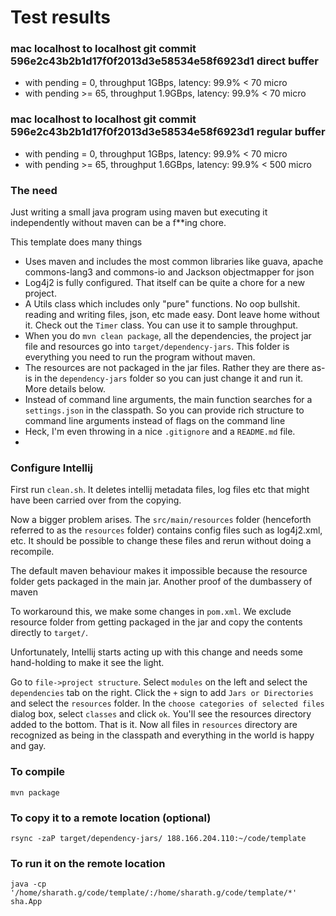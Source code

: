 # Test results

### mac localhost to localhost git commit 596e2c43b2b1d17f0f2013d3e58534e58f6923d1 direct buffer

* with pending = 0, throughput  1GBps, latency: 99.9% < 70 micro
* with pending >= 65, throughput 1.9GBps, latency: 99.9% < 70 micro

### mac localhost to localhost git commit 596e2c43b2b1d17f0f2013d3e58534e58f6923d1 regular buffer
* with pending = 0, throughput  1GBps, latency: 99.9% < 70 micro
* with pending >= 65, throughput 1.6GBps, latency: 99.9% < 500 micro


### The need
Just writing a small java program using maven but executing it independently without maven can be a f**ing chore.

This template does many things

* Uses maven and includes the most common libraries like guava, apache commons-lang3 and commons-io and Jackson objectmapper for json
* Log4j2 is fully configured. That itself can be quite a chore for a new project.
* A Utils class which includes only "pure" functions. No oop bullshit. reading and writing files, json, etc made easy. Dont leave home without it. Check out the `Timer` class. You can use it to sample throughput.
* When you do `mvn clean package`, all the dependencies, the project jar file and resources go into `target/dependency-jars`. This folder is everything you need to run the program without maven.
* The resources are not packaged in the jar files. Rather they are there as-is in the `dependency-jars` folder so you can just change it and run it. More details below.
* Instead of command line arguments, the main function searches for a `settings.json` in the classpath. So you can provide rich structure to command line arguments instead of flags on the command line
* Heck, I'm even throwing in a nice `.gitignore` and a `README.md` file.
*

### Configure Intellij

First run `clean.sh`. It deletes intellij metadata files, log files etc that might have been carried over from the copying.

Now a bigger problem arises. The `src/main/resources` folder (henceforth referred to as the `resources` folder) contains config files such as log4j2.xml, etc. It should be possible to change these files and rerun without doing a recompile.

The default maven behaviour makes it impossible because the resource folder gets packaged in the main jar. Another proof of the dumbassery of maven

 To workaround this, we make some changes in `pom.xml`. We exclude resource folder from getting packaged in the jar and copy the contents directly to `target/`.

 Unfortunately, Intellij starts acting up with this change and needs some hand-holding to make it see the light.

 Go to `file->project structure`. Select `modules` on the left and select the `dependencies` tab on the right. Click the `+` sign to add `Jars or Directories` and select the `resources` folder. In the `choose categories of selected files` dialog box, select `classes` and click `ok`. You'll see the resources directory added to the bottom. That is it. Now all files in `resources` directory are recognized as being in the classpath and everything in the world is happy and gay.
### To compile
````
mvn package
````

### To copy it to a remote location (optional)
````
rsync -zaP target/dependency-jars/ 188.166.204.110:~/code/template
````

### To run it on the remote location
````
java -cp  '/home/sharath.g/code/template/:/home/sharath.g/code/template/*' sha.App
````
